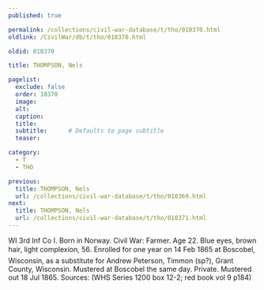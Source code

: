 ```yaml
---
published: true

permalink: /collections/civil-war-database/t/tho/010370.html
oldlink: /CivilWar/db/t/tho/010370.html

oldid: 010370

title: THOMPSON, Nels

pagelist:
  exclude: false
  order: 10370
  image: 
  alt:
  caption:
  title:
  subtitle:      # Defaults to page subtitle
  teaser:

category: 
  - T 
  - THO

previous:
  title: THOMPSON, Nels
  url: /collections/civil-war-database/t/tho/010369.html  
next:
  title: THOMPSON, Nels
  url: /collections/civil-war-database/t/tho/010371.html   
---
```

WI 3rd Inf Co I. Born in Norway. Civil War: Farmer. Age 22. Blue eyes, brown hair, light complexion, 5&#146;6&#148;. Enrolled for one year on 14 Feb 1865 at Boscobel, Wisconsin, as a substitute for Andrew Peterson, Timmon (sp?), Grant County, Wisconsin. Mustered at Boscobel the same day. Private. Mustered out 18 Jul 1865. Sources: (WHS Series 1200 box 12-2; red book vol 9 p184)
